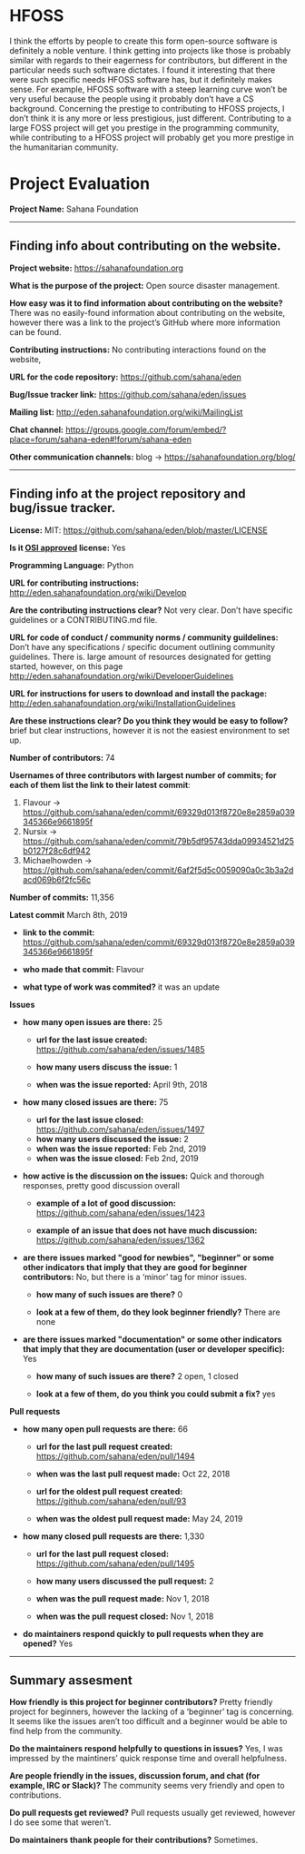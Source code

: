 # HFOSS
I think the efforts by people to create this form open-source software is definitely a noble venture. I think getting into projects like those is probably similar with regards to their eagerness for contributors, but different in the particular needs such software dictates. I found it interesting that there were such specific needs HFOSS software has, but it definitely makes sense. For example, HFOSS software with a steep learning curve won’t be very useful because the people using it probably don’t have a CS background. Concerning the prestige to contributing to HFOSS projects, I don’t think it is any more or less prestigious, just different. Contributing to a large FOSS project will get you prestige in the programming community, while contributing to a HFOSS project will probably get you more prestige in the humanitarian community. 

# Project Evaluation 



__Project Name:__  Sahana Foundation


---

## Finding info about contributing on the website.

__Project website:__ https://sahanafoundation.org


__What is the purpose of the project:__ Open source disaster management.


__How easy was it to find information about contributing on the website?__ There was no easily-found information about contributing on the website, however there was a link to the project’s GitHub where more information can be found.


__Contributing instructions:__ No contributing interactions found on the website,

__URL for the code repository:__ https://github.com/sahana/eden

__Bug/Issue tracker link:__ https://github.com/sahana/eden/issues

__Mailing list:__ http://eden.sahanafoundation.org/wiki/MailingList

__Chat channel:__ https://groups.google.com/forum/embed/?place=forum/sahana-eden#!forum/sahana-eden

__Other communication channels:__ blog -> https://sahanafoundation.org/blog/


---

## Finding info at the project repository and bug/issue tracker.

__License:__ MIT: https://github.com/sahana/eden/blob/master/LICENSE

__Is it [OSI approved](https://opensource.org/licenses/alphabetical) license:__ Yes

__Programming Language:__ Python

__URL for contributing instructions:__ http://eden.sahanafoundation.org/wiki/Develop

__Are the contributing instructions clear?__ Not very clear. Don’t have specific guidelines or a CONTRIBUTING.md file.


__URL for code of conduct / community norms / community guildelines:__ Don’t have any specifications / specific document outlining community guidelines. There is. large amount of resources designated for getting started, however, on this page http://eden.sahanafoundation.org/wiki/DeveloperGuidelines

__URL for instructions for users to download and install the package:__ http://eden.sahanafoundation.org/wiki/InstallationGuidelines


__Are these instructions clear? Do you think they would be easy to follow?__ brief but clear instructions, however it is not the easiest environment to set up.


__Number of contributors:__ 74


__Usernames of three contributors with largest number of commits; for
each of them list the link to their latest commit__:

1. Flavour -> https://github.com/sahana/eden/commit/69329d013f8720e8e2859a039345366e9661895f
2. Nursix -> https://github.com/sahana/eden/commit/79b5df95743dda09934521d25b0127f28c6df942
3. Michaelhowden -> https://github.com/sahana/eden/commit/6af2f5d5c0059090a0c3b3a2dacd069b6f2fc56c


__Number of commits:__ 11,356

__Latest commit__ March 8th, 2019

- __link to the commit:__ https://github.com/sahana/eden/commit/69329d013f8720e8e2859a039345366e9661895f

- __who made that commit:__ Flavour

- __what type of work was commited?__ it was an update


__Issues__

- __how many open issues are there:__ 25

    - __url for the last issue created:__ https://github.com/sahana/eden/issues/1485

    - __how many users discuss the issue:__ 1
    
    - __when was the issue reported:__ April 9th, 2018
    

- __how many closed issues are there:__ 75
    - __url for the last issue closed:__ https://github.com/sahana/eden/issues/1497
    - __how many users discussed the issue:__ 2
    - __when was the issue reported:__ Feb 2nd, 2019
    - __when was the issue closed:__ Feb 2nd, 2019

- __how active is the discussion on the issues:__ Quick and thorough responses, pretty good discussion overall

    - __example of a lot of good discussion:__  https://github.com/sahana/eden/issues/1423
    
    - __example of an issue that does not have much discussion:__ https://github.com/sahana/eden/issues/1362



- __are there issues marked "good for newbies", "beginner" or some other indicators that imply that they are good for beginner contributors:__ No, but there is a ‘minor’ tag for minor issues.

    - __how many of such issues are there?__ 0
    
    - __look at a few of them, do they look beginner friendly?__ There are none



- __are there issues marked "documentation" or some other indicators that imply that they are documentation (user or developer specific):__ Yes

    - __how many of such issues are there?__ 2 open, 1 closed
    
    - __look at a few of them, do you think you could submit a fix?__ yes



__Pull requests__

- __how many open pull requests are there:__ 66

    - __url for the last pull request created:__ https://github.com/sahana/eden/pull/1494
    
    - __when was the last pull request made:__ Oct 22, 2018

    - __url for the oldest pull request created:__ https://github.com/sahana/eden/pull/93
    
    - __when was the oldest pull request made:__ May 24, 2019

- __how many closed pull requests are there:__ 1,330

    - __url for the last pull request closed:__ https://github.com/sahana/eden/pull/1495
    
    - __how many users discussed the pull request:__ 2
    
    - __when was the pull request made:__ Nov 1, 2018
    
    - __when was the pull request closed:__ Nov 1, 2018
    

- __do maintainers respond quickly to pull requests when they are opened?__ Yes





---


## Summary assesment
__How friendly is this project for beginner contributors?__
Pretty friendly project for beginners, however the lacking of a ‘beginner’ tag is concerning. It seems like the issues aren’t too difficult and a beginner would be able to find help from the community.


__Do the maintainers respond helpfully to questions in issues?__
Yes, I was impressed by the maintiners’ quick response time and overall helpfulness.


__Are people friendly in the issues, discussion forum, and chat (for example, IRC or Slack)?__
The community seems very friendly and open to contributions.


__Do pull requests get reviewed?__
Pull requests usually get reviewed, however I do see some that weren’t.


__Do maintainers thank people for their contributions?__
Sometimes.
